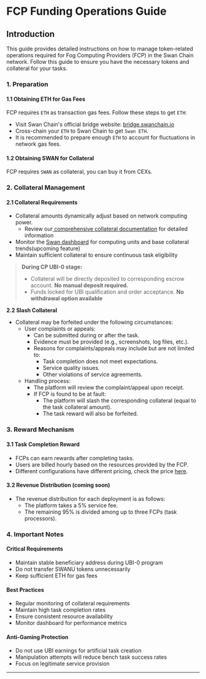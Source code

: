 # FCP Funding Operations Guide

## Introduction

This guide provides detailed instructions on how to manage token-related operations required for Fog Computing Providers (FCP) in the Swan Chain network. Follow this guide to ensure you have the necessary tokens and collateral for your tasks.

### 1. Preparation

#### 1.1 Obtaining ETH for Gas Fees

FCP requires `ETH` as transaction gas fees. Follow these steps to get `ETH`:

* Visit Swan Chain's official bridge website: [bridge.swanchain.io](https://bridge.swanchain.io)
* Cross-chain your `ETH` to Swan Chain to get `Swan ETH`.
* It is recommended to prepare enough `ETH` to account for fluctuations in network gas fees.

#### 1.2 Obtaining  SWAN  for Collateral

FCP requires `SWAN` as collateral, you can buy it from CEXs.

### 2. Collateral Management

#### 2.1 Collateral Requirements

* Collateral amounts dynamically adjust based on network computing power.&#x20;
  * Review our[ comprehensive collateral documentation](https://docs.swanchain.io/core-concepts/token/computing-provider-collateral/collateral-requirement-and-earning-multiplier) for detailed information
* Monitor the [Swan dashboard](https://provider.swanchain.io/overview) for computing units and base collateral trends(upcoming feature)
* Maintain sufficient collateral to ensure continuous task eligibility

> **During CP UBI-0 stage:**
>
> * Collateral will be directly deposited to corresponding escrow account. **No manual deposit required.**
> * Funds locked for UBI qualification and order acceptance. **No withdrawal option available**

**2.2 Slash Collateral**&#x20;

* Collateral may be forfeited under the following circumstances:
  * User complaints or appeals:
    * Can be submitted during or after the task.
    * Evidence must be provided (e.g., screenshots, log files, etc.).
    * Reasons for complaints/appeals may include but are not limited to:
      * Task completion does not meet expectations.
      * Service quality issues.
      * Other violations of service agreements.
  * Handling process:
    * The platform will review the complaint/appeal upon receipt.
    * If FCP is found to be at fault:
      * The platform will slash the corresponding collateral (equal to the task collateral amount).
      * The task reward will also be forfeited.

### 3. Reward Mechanism

#### 3.1 Task Completion Reward

* FCPs can earn rewards after completing tasks.
* Users are billed hourly based on the resources provided by the FCP.
* Different configurations have different pricing, check the price [here](https://docs.lagrangedao.org/spaces/space-settings/space-hardware).

#### 3.2 Revenue Distribution (coming soon)

* The revenue distribution for each deployment is as follows:
  * The platform takes a 5% service fee.
  * The remaining 95% is divided among up to three FCPs (task processors).

### 4. Important Notes

#### Critical Requirements

* Maintain stable beneficiary address during UBI-0 program
* Do not transfer SWANU tokens unnecessarily
* Keep sufficient ETH for gas fees

#### Best Practices

* Regular monitoring of collateral requirements
* Maintain high task completion rates
* Ensure consistent resource availability
* Monitor dashboard for performance metrics

#### Anti-Gaming Protection

* Do not use UBI earnings for artificial task creation
* Manipulation attempts will reduce bench task success rates
* Focus on legitimate service provision

***
